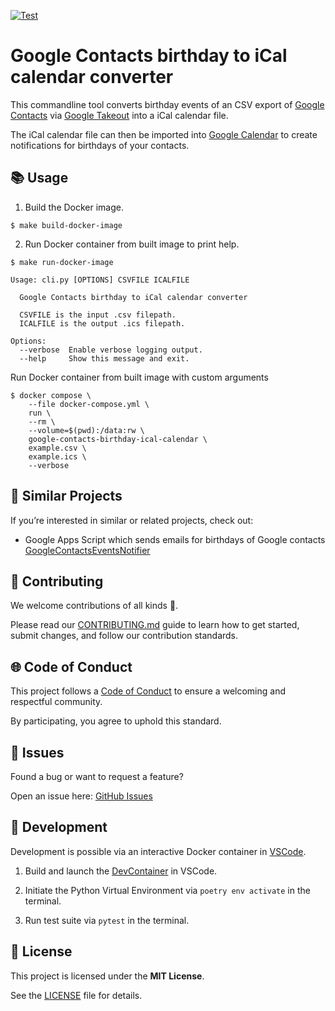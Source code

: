 [![Test](https://github.com/escalate/google-contacts-birthday-ical-calendar/actions/workflows/test.yml/badge.svg?branch=master&event=push)](https://github.com/escalate/google-contacts-birthday-ical-calendar/actions/workflows/test.yml)

# Google Contacts birthday to iCal calendar converter

This commandline tool converts birthday events of an CSV export of [Google Contacts](https://contacts.google.com/) via [Google Takeout](https://takeout.google.com/) into a iCal calendar file.

The iCal calendar file can then be imported into [Google Calendar](https://calendar.google.com/) to create notifications for birthdays of your contacts.

## 📚 Usage

1. Build the Docker image.

```
$ make build-docker-image
```

2. Run Docker container from built image to print help.

```
$ make run-docker-image

Usage: cli.py [OPTIONS] CSVFILE ICALFILE

  Google Contacts birthday to iCal calendar converter

  CSVFILE is the input .csv filepath.
  ICALFILE is the output .ics filepath.

Options:
  --verbose  Enable verbose logging output.
  --help     Show this message and exit.
```

Run Docker container from built image with custom arguments

```
$ docker compose \
    --file docker-compose.yml \
    run \
    --rm \
    --volume=$(pwd):/data:rw \
    google-contacts-birthday-ical-calendar \
    example.csv \
    example.ics \
    --verbose
```

## 🧩 Similar Projects

If you’re interested in similar or related projects, check out:

- Google Apps Script which sends emails for birthdays of Google contacts [GoogleContactsEventsNotifier](https://github.com/GioBonvi/GoogleContactsEventsNotifier)

## 🤝 Contributing

We welcome contributions of all kinds 🎉.

Please read our [CONTRIBUTING.md](https://github.com/escalate/google-contacts-birthday-ical-calendar/blob/master/CONTRIBUTING.md) guide to learn how to get started, submit changes, and follow our contribution standards.

## 🌐 Code of Conduct

This project follows a [Code of Conduct](https://github.com/escalate/google-contacts-birthday-ical-calendar/blob/master/CODE_OF_CONDUCT.md) to ensure a welcoming and respectful community.

By participating, you agree to uphold this standard.

## 🐛 Issues

Found a bug or want to request a feature?

Open an issue here: [GitHub Issues](https://github.com/escalate/google-contacts-birthday-ical-calendar/issues)

## 🧪 Development

Development is possible via an interactive Docker container in [VSCode](https://code.visualstudio.com/).

1. Build and launch the [DevContainer](https://code.visualstudio.com/docs/devcontainers/containers) in VSCode.

2. Initiate the Python Virtual Environment via `poetry env activate` in the terminal.

3. Run test suite via `pytest` in the terminal.

## 📜 License

This project is licensed under the **MIT License**.

See the [LICENSE](https://github.com/escalate/google-contacts-birthday-ical-calendar/blob/master/LICENSE) file for details.
